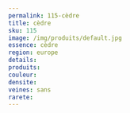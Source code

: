 ```yaml
---
permalink: 115-cèdre
title: cèdre
sku: 115
image: /img/produits/default.jpg
essence: cèdre
region: europe
details: 
produits:
couleur: 
densite: 
veines: sans
rarete: 
---
```

